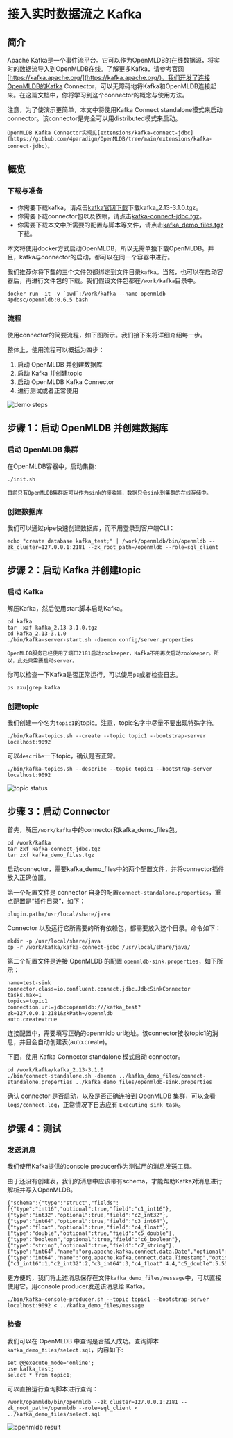 # 接入实时数据流之 Kafka

## 简介
Apache Kafka是一个事件流平台。它可以作为OpenMLDB的在线数据源，将实时的数据流导入到OpenMLDB在线。了解更多Kafka，请参考官网[https://kafka.apache.org/](https://kafka.apache.org/)。我们开发了连接OpenMLDB的Kafka Connector，可以无障碍地将Kafka和OpenMLDB连接起来。在这篇文档中，你将学习到这个connector的概念与使用方法。

注意，为了使演示更简单，本文中将使用Kafka Connect standalone模式来启动connector。该connector是完全可以用distributed模式来启动。

```{seealso}
OpenMLDB Kafka Connector实现见[extensions/kafka-connect-jdbc](https://github.com/4paradigm/OpenMLDB/tree/main/extensions/kafka-connect-jdbc)。
```

## 概览

### 下载与准备

- 你需要下载kafka，请点击[kafka官网下载](https://kafka.apache.org/downloads)下载kafka_2.13-3.1.0.tgz。
- 你需要下载connector包以及依赖，请点击[kafka-connect-jdbc.tgz](https://github.com/4paradigm/OpenMLDB/releases/download/v0.5.0/kafka-connect-jdbc.tgz)。
- 你需要下载本文中所需要的配置与脚本等文件，请点击[kafka_demo_files.tgz](http://openmldb.ai/download/kafka-connector/kafka_demo_files.tgz)下载。

本文将使用docker方式启动OpenMLDB，所以无需单独下载OpenMLDB。并且，kafka与connector的启动，都可以在同一个容器中进行。

我们推荐你将下载的三个文件包都绑定到文件目录`kafka`。当然，也可以在启动容器后，再进行文件包的下载。我们假设文件包都在`/work/kafka`目录中。
```
docker run -it -v `pwd`:/work/kafka --name openmldb 4pdosc/openmldb:0.6.5 bash
```

### 流程

使用connector的简要流程，如下图所示。我们接下来将详细介绍每一步。

整体上，使用流程可以概括为四步：
1. 启动 OpenMLDB 并创建数据库
2. 启动 Kafka 并创建topic
3. 启动 OpenMLDB Kafka Connector
4. 进行测试或者正常使用

![demo steps](images/kafka_connector_steps.png)

## 步骤 1：启动 OpenMLDB 并创建数据库
### 启动 OpenMLDB 集群

在OpenMLDB容器中，启动集群:
```
./init.sh
```

```{caution}
目前只有OpenMLDB集群版可以作为sink的接收端，数据只会sink到集群的在线存储中。
```

### 创建数据库
我们可以通过pipe快速创建数据库，而不用登录到客户端CLI： 
```
echo "create database kafka_test;" | /work/openmldb/bin/openmldb --zk_cluster=127.0.0.1:2181 --zk_root_path=/openmldb --role=sql_client
```

## 步骤 2：启动 Kafka 并创建topic
### 启动 Kafka

解压Kafka，然后使用start脚本启动Kafka。
```
cd kafka
tar -xzf kafka_2.13-3.1.0.tgz
cd kafka_2.13-3.1.0
./bin/kafka-server-start.sh -daemon config/server.properties
```

```{note}
OpenMLDB服务已经使用了端口2181启动zookeeper，Kafka不用再次启动zookeeper。所以，此处只需要启动server。
```

你可以检查一下Kafka是否正常运行，可以使用`ps`或者检查日志。
```
ps axu|grep kafka
```

### 创建topic

我们创建一个名为`topic1`的topic。注意，topic名字中尽量不要出现特殊字符。
```
./bin/kafka-topics.sh --create --topic topic1 --bootstrap-server localhost:9092
```
可以`describe`一下topic，确认是否正常。
```
./bin/kafka-topics.sh --describe --topic topic1 --bootstrap-server localhost:9092
```
![topic status](images/kafka_topic_describe.png)

## 步骤 3：启动 Connector

首先，解压`/work/kafka`中的connector和kafka_demo_files包。
```
cd /work/kafka
tar zxf kafka-connect-jdbc.tgz
tar zxf kafka_demo_files.tgz
```
启动connector，需要kafka_demo_files中的两个配置文件，并将connector插件放入正确位置。

第一个配置文件是 connector 自身的配置`connect-standalone.properties`，重点配置是“插件目录”，如下：
```
plugin.path=/usr/local/share/java
```

Connector 以及运行它所需要的所有依赖包，都需要放入这个目录。命令如下：
```
mkdir -p /usr/local/share/java
cp -r /work/kafka/kafka-connect-jdbc /usr/local/share/java/
```

第二个配置文件是连接 OpenMLDB 的配置 `openmldb-sink.properties`，如下所示：
```
name=test-sink
connector.class=io.confluent.connect.jdbc.JdbcSinkConnector
tasks.max=1
topics=topic1 
connection.url=jdbc:openmldb:///kafka_test?zk=127.0.0.1:2181&zkPath=/openmldb
auto.create=true
```
连接配置中，需要填写正确的openmldb url地址。该connector接收topic1的消息，并且会自动创建表(auto.create)。

下面，使用 Kafka Connector standalone 模式启动 connector。
```
cd /work/kafka/kafka_2.13-3.1.0
./bin/connect-standalone.sh -daemon ../kafka_demo_files/connect-standalone.properties ../kafka_demo_files/openmldb-sink.properties
```

确认 connector 是否启动，以及是否正确连接到 OpenMLDB 集群，可以查看 `logs/connect.log`，正常情况下日志应有 `Executing sink task`。

## 步骤 4：测试
### 发送消息

我们使用Kafka提供的console producer作为测试用的消息发送工具。

由于还没有创建表，我们的消息中应该带有schema，才能帮助Kafka对消息进行解析并写入OpenMLDB。
```
{"schema":{"type":"struct","fields":[{"type":"int16","optional":true,"field":"c1_int16"},{"type":"int32","optional":true,"field":"c2_int32"},{"type":"int64","optional":true,"field":"c3_int64"},{"type":"float","optional":true,"field":"c4_float"},{"type":"double","optional":true,"field":"c5_double"},{"type":"boolean","optional":true,"field":"c6_boolean"},{"type":"string","optional":true,"field":"c7_string"},{"type":"int64","name":"org.apache.kafka.connect.data.Date","optional":true,"field":"c8_date"},{"type":"int64","name":"org.apache.kafka.connect.data.Timestamp","optional":true,"field":"c9_timestamp"}],"optional":false,"name":"foobar"},"payload":{"c1_int16":1,"c2_int32":2,"c3_int64":3,"c4_float":4.4,"c5_double":5.555,"c6_boolean":true,"c7_string":"c77777","c8_date":19109,"c9_timestamp":1651051906000}}
```

更方便的，我们将上述消息保存在文件`kafka_demo_files/message`中，可以直接使用它。用console producer发送该消息给 Kafka。
```
./bin/kafka-console-producer.sh --topic topic1 --bootstrap-server localhost:9092 < ../kafka_demo_files/message
```

### 检查

我们可以在 OpenMLDB 中查询是否插入成功。查询脚本 `kafka_demo_files/select.sql`，内容如下:
```
set @@execute_mode='online';
use kafka_test;
select * from topic1;
```

可以直接运行查询脚本进行查询：
```
/work/openmldb/bin/openmldb --zk_cluster=127.0.0.1:2181 --zk_root_path=/openmldb --role=sql_client < ../kafka_demo_files/select.sql
```

![openmldb result](images/kafka_openmldb_result.png)
